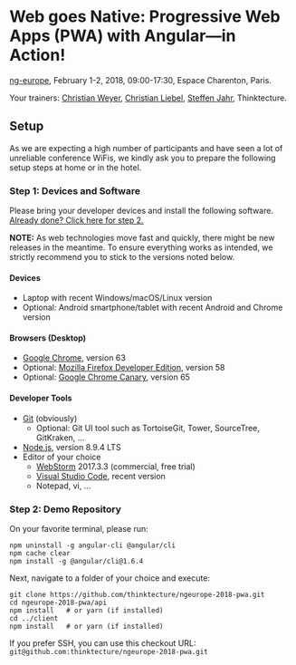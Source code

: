 # Web goes Native: Progressive Web Apps (PWA) with Angular—in Action!

[ng-europe](https://ngeurope.org/#pwa-workshop), February 1-2, 2018, 09:00-17:30, Espace Charenton, Paris.

Your trainers: [Christian Weyer](https://twitter.com/christianweyer), [Christian Liebel](https://twitter.com/chris_liebel), [Steffen Jahr](https://twitter.com/steffenjahr), Thinktecture.

## Setup

As we are expecting a high number of participants and have seen a lot of unreliable conference WiFis, we kindly ask you to prepare the following setup steps at home or in the hotel.

### Step 1: Devices and Software

Please bring your developer devices and install the following software. [Already done? Click here for step 2.](#step2demorepository)

**NOTE:** As web technologies move fast and quickly, there might be new releases in the meantime. To ensure everything works as intended, we strictly recommend you to stick to the versions noted below.

#### Devices
- Laptop with recent Windows/macOS/Linux version
- Optional: Android smartphone/tablet with recent Android and Chrome version

#### Browsers (Desktop)
- [Google Chrome](https://www.google.de/chrome/browser/desktop/), version 63
- Optional: [Mozilla Firefox Developer Edition](https://www.mozilla.org/en-US/firefox/developer/), version 58
- Optional: [Google Chrome Canary](https://www.google.com/chrome/browser/canary.html), version 65

#### Developer Tools
- [Git](https://git-scm.com/) (obviously)
  - Optional: Git UI tool such as TortoiseGit, Tower, SourceTree, GitKraken, …
- [Node.js](https://nodejs.org/en/), version 8.9.4 LTS
- Editor of your choice
  - [WebStorm](https://www.jetbrains.com/webstorm/) 2017.3.3 (commercial, free trial)
  - [Visual Studio Code](https://code.visualstudio.com/), recent version
  - Notepad, vi, …

### Step 2: Demo Repository

On your favorite terminal, please run:

```
npm uninstall -g angular-cli @angular/cli
npm cache clear
npm install -g @angular/cli@1.6.4
```

Next, navigate to a folder of your choice and execute:

```
git clone https://github.com/thinktecture/ngeurope-2018-pwa.git
cd ngeurope-2018-pwa/api
npm install   # or yarn (if installed)
cd ../client
npm install   # or yarn (if installed)
```

If you prefer SSH, you can use this checkout URL: `git@github.com:thinktecture/ngeurope-2018-pwa.git`